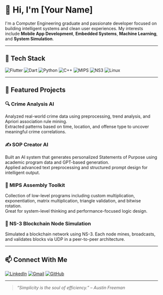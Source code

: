 # 👋 Hi, I'm [Your Name]

I'm a Computer Engineering graduate and passionate developer focused on building intelligent systems and clean user experiences. My interests include **Mobile App Development**, **Embedded Systems**, **Machine Learning**, and **System Simulation**.

---

## 🚀 Tech Stack

![Flutter](https://img.shields.io/badge/Flutter-blue?logo=flutter)
![Dart](https://img.shields.io/badge/Dart-0175C2?logo=dart&logoColor=white)
![Python](https://img.shields.io/badge/Python-3776AB?logo=python&logoColor=white)
![C++](https://img.shields.io/badge/C++-00599C?logo=c%2b%2b&logoColor=white)
![MIPS](https://img.shields.io/badge/MIPS-Programming-orange)
![NS3](https://img.shields.io/badge/NS3-NetworkSimulator-blueviolet)
![Linux](https://img.shields.io/badge/Linux-FCC624?logo=linux&logoColor=black)

---

## 📂 Featured Projects

### 🔍 Crime Analysis AI
Analyzed real-world crime data using preprocessing, trend analysis, and Apriori association rule mining.  
Extracted patterns based on time, location, and offense type to uncover meaningful crime correlations.

### ✍️ SOP Creator AI
Built an AI system that generates personalized Statements of Purpose using academic program data and GPT-based generation.  
Applied advanced text preprocessing and structured prompt design for intelligent output.

### 📐 MIPS Assembly Toolkit
Collection of low-level programs including custom multiplication, exponentiation, matrix multiplication, triangle validation, and bitwise rotation.  
Great for system-level thinking and performance-focused logic design.

### 🔗 NS-3 Blockchain Node Simulation
Simulated a blockchain network using NS-3. Each node mines, broadcasts, and validates blocks via UDP in a peer-to-peer architecture.

---

## 📫 Connect With Me

[![LinkedIn](https://img.shields.io/badge/LinkedIn-blue?logo=linkedin)](https://www.linkedin.com/in/your-profile/)
[![Gmail](https://img.shields.io/badge/Gmail-red?logo=gmail&logoColor=white)](mailto:your.email@gmail.com)
[![GitHub](https://img.shields.io/badge/GitHub-100000?logo=github&logoColor=white)](https://github.com/yourusername)

---

> _“Simplicity is the soul of efficiency.” – Austin Freeman_


